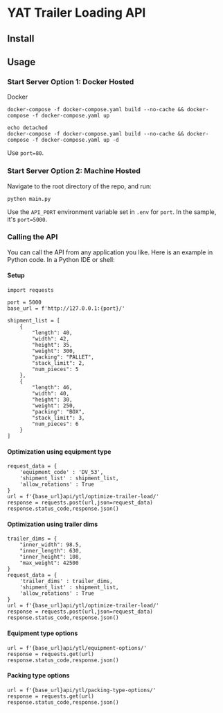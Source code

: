 # YAT Trailer Loading API

## Install

## Usage


### Start Server Option 1:  Docker Hosted

Docker
```
docker-compose -f docker-compose.yaml build --no-cache && docker-compose -f docker-compose.yaml up

echo detached
docker-compose -f docker-compose.yaml build --no-cache && docker-compose -f docker-compose.yaml up -d
```
Use `port=80`.

### Start Server Option 2:  Machine Hosted
Navigate to the root directory of the repo, and run:
```
python main.py
```
Use the `API_PORT` environment variable set in `.env` for `port`.  In the sample, it's `port=5000`.

### Calling the API
You can call the API from any application you like.  Here is an example in Python code.  In a Python IDE or shell:

#### Setup
```
import requests

port = 5000
base_url = f'http://127.0.0.1:{port}/'

shipment_list = [
    {
        "length": 40,
        "width": 42,
        "height": 35,
        "weight": 300,
        "packing": "PALLET",
        "stack_limit": 2,
        "num_pieces": 5
    },
    {
        "length": 46,
        "width": 40,
        "height": 30,
        "weight": 250,
        "packing": "BOX",
        "stack_limit": 3,
        "num_pieces": 6
    }
]
```

#### Optimization using equipment type
```
request_data = {
    'equipment_code' : 'DV_53',
    'shipment_list' : shipment_list,
    'allow_rotations' : True
}
url = f'{base_url}api/ytl/optimize-trailer-load/'
response = requests.post(url,json=request_data)
response.status_code,response.json()
```

#### Optimization using trailer dims
```
trailer_dims = {
    "inner_width": 98.5,
    "inner_length": 630,
    "inner_height": 108,
    "max_weight": 42500
}
request_data = {
    'trailer_dims' : trailer_dims,
    'shipment_list' : shipment_list,
    'allow_rotations' : True
}
url = f'{base_url}api/ytl/optimize-trailer-load/'
response = requests.post(url,json=request_data)
response.status_code,response.json()
```

#### Equipment type options
```
url = f'{base_url}api/ytl/equipment-options/'
response = requests.get(url)
response.status_code,response.json()
```

#### Packing type options
```
url = f'{base_url}api/ytl/packing-type-options/'
response = requests.get(url)
response.status_code,response.json()
```
